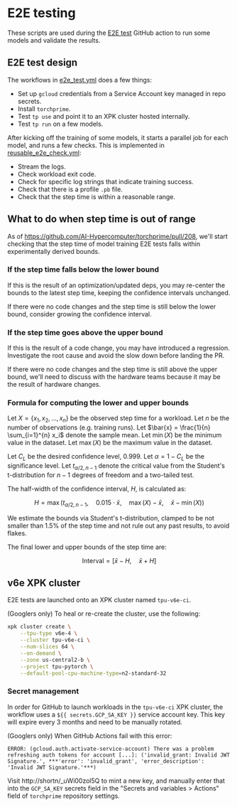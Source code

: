 # E2E testing

These scripts are used during the [E2E test][e2e-test] GitHub action to run some
models and validate the results.

## E2E test design

The workflows in [e2e_test.yml][e2e-test] does a few things:

- Set up `gcloud` credentials from a Service Account key managed in repo secrets.
- Install `torchprime`.
- Test `tp use` and point it to an XPK cluster hosted internally.
- Test `tp run` on a few models.

After kicking off the training of some models, it starts a parallel job for each
model, and runs a few checks. This is implemented in
[reusable_e2e_check.yml][e2e-check]:

- Stream the logs.
- Check workload exit code.
- Check for specific log strings that indicate training success.
- Check that there is a profile `.pb` file.
- Check that the step time is within a reasonable range.

## What to do when step time is out of range

As of https://github.com/AI-Hypercomputer/torchprime/pull/208, we'll start
checking that the step time of model training E2E tests falls within
experimentally derived bounds.

### If the step time falls below the lower bound

If this is the result of an optimization/updated deps, you may re-center the
bounds to the latest step time, keeping the confidence intervals unchanged.

If there were no code changes and the step time is still below the lower bound,
consider growing the confidence interval.

### If the step time goes above the upper bound

If this is the result of a code change, you may have introduced a regression.
Investigate the root cause and avoid the slow down before landing the PR.

If there were no code changes and the step time is still above the upper bound,
we'll need to discuss with the hardware teams because it may be the result of
hardware changes.

### Formula for computing the lower and upper bounds

Let $X = \{x_1, x_2, \ldots, x_n\}$ be the observed step time for a workload.
Let $n$ be the number of observations (e.g. training runs).
Let $\bar{x} = \frac{1}{n} \sum_{i=1}^{n} x_i$ denote the sample mean.
Let $\min(X)$ be the minimum value in the dataset.
Let $\max(X)$ be the maximum value in the dataset.

Let $C_L$ be the desired confidence level, $0.999$.
Let $\alpha = 1 - C_L$ be the significance level.
Let $t_{\alpha/2, n-1}$ denote the critical value from the Student's
t-distribution for $n-1$ degrees of freedom and a two-tailed test.

The half-width of the confidence interval, $H$, is calculated as:

$$H = \max\left(t_{\alpha/2, n-1}, \quad 0.015 \cdot \bar{x}, \quad \max(X) - \bar{x}, \quad \bar{x} - \min(X) \right)$$

We estimate the bounds via Student's t-distribution, clamped to be not smaller
than 1.5% of the step time and not rule out any past results, to avoid flakes.

The final lower and upper bounds of the step time are:

$$\text{Interval} = [ \bar{x} - H, \quad \bar{x} + H ]$$

## v6e XPK cluster

E2E tests are launched onto an XPK cluster named `tpu-v6e-ci`.

(Googlers only) To heal or re-create the cluster, use the following:

```sh
xpk cluster create \
    --tpu-type v6e-4 \
    --cluster tpu-v6e-ci \
    --num-slices 64 \
    --on-demand \
    --zone us-central2-b \
    --project tpu-pytorch \
    --default-pool-cpu-machine-type=n2-standard-32
```

### Secret management

In order for GitHub to launch workloads in the `tpu-v6e-ci` XPK cluster, the
workflow uses a `${{ secrets.GCP_SA_KEY }}` service account key. This key will
expire every 3 months and need to be manually rotated.

(Googlers only) When GitHub Actions fail with this error:

```
ERROR: (gcloud.auth.activate-service-account) There was a problem refreshing auth tokens for account [...]: ('invalid_grant: Invalid JWT Signature.', ***'error': 'invalid_grant', 'error_description': 'Invalid JWT Signature.'***)
```

Visit http://shortn/_uWi00zol5Q to mint a new key, and manually enter that into
the `GCP_SA_KEY` secrets field in the "Secrets and variables > Actions" field of
`torchprime` repository settings.

[e2e-test]: /.github/workflows/e2e_test.yml
[e2e-check]: /.github/workflows/reusable_e2e_check.yml
